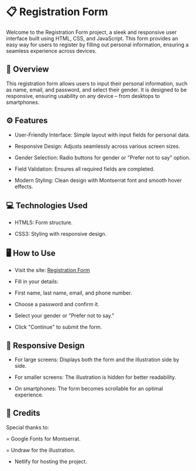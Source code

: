 # 📋 Registration Form
Welcome to the Registration Form project, a sleek and responsive user interface built using HTML, CSS, and JavaScript. This form provides an easy way for users to register by filling out personal information, ensuring a seamless experience across devices.

## 🧐 Overview
This registration form allows users to input their personal information, such as name, email, and password, and select their gender. It is designed to be responsive, ensuring usability on any device – from desktops to smartphones.

## ⚙️ Features
- User-Friendly Interface: Simple layout with input fields for personal data.

- Responsive Design: Adjusts seamlessly across various screen sizes.

- Gender Selection: Radio buttons for gender or "Prefer not to say" option.

- Field Validation: Ensures all required fields are completed.

- Modern Styling: Clean design with Montserrat font and smooth hover effects.

## 💻 Technologies Used
- HTML5: Form structure.

- CSS3: Styling with responsive design.

## 🖥 How to Use
- Visit the site: [Registration Form](https://sitecadastro.netlify.app/)
  
- Fill in your details:
  
- First name, last name, email, and phone number.

- Choose a password and confirm it.

- Select your gender or "Prefer not to say."

- Click "Continue" to submit the form.

## 📐 Responsive Design
- For large screens: Displays both the form and the illustration side by side.

- For smaller screens: The illustration is hidden for better readability.

- On smartphones: The form becomes scrollable for an optimal experience.
  
## 💌 Credits
Special thanks to:

= Google Fonts for Montserrat.

= Undraw for the illustration.

- Netlify for hosting the project.
